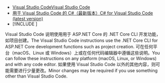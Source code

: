 * [<span data-ttu-id="473b7-101">Visual Studio Code</span><span class="sxs-lookup"><span data-stu-id="473b7-101">Visual Studio Code</span></span>](https://code.visualstudio.com/download)
* [<span data-ttu-id="473b7-102">用于 Visual Studio Code 的 C#（最新版本）</span><span class="sxs-lookup"><span data-stu-id="473b7-102">C# for Visual Studio Code (latest version)</span></span>](https://marketplace.visualstudio.com/items?itemName=ms-dotnettools.csharp)
* [!INCLUDE [](~/includes/3.0-SDK.md)]

<span data-ttu-id="473b7-103">Visual Studio Code 说明使用用于 ASP.NET Core 的 .NET Core CLI 开发功能，如项目创建。</span><span class="sxs-lookup"><span data-stu-id="473b7-103">The Visual Studio Code instructions use the .NET Core CLI for ASP.NET Core development functions such as project creation.</span></span> <span data-ttu-id="473b7-104">可在任何平台（macOS、Linux 或 Windows）上或在任何代码编辑器中遵循这些说明。</span><span class="sxs-lookup"><span data-stu-id="473b7-104">You can follow these instructions on any platform (macOS, Linux, or Windows) and with any code editor.</span></span> <span data-ttu-id="473b7-105">如果使用 Visual Studio Code 以外的其他内容，则可能需要进行少量更改。</span><span class="sxs-lookup"><span data-stu-id="473b7-105">Minor changes may be required if you use something other than Visual Studio Code.</span></span>
